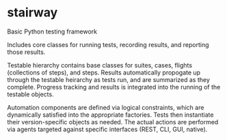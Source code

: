 # stairway
Basic Python testing framework

Includes core classes for running tests, recording results, and reporting those results. 

Testable hierarchy contains base classes for suites, cases, flights (collections of steps), and steps.  Results automatically propogate up through the testable heirarchy as tests run, and are summarized as they complete. Progress tracking and results is integrated into the running of the testable objects.

Automation components are defined via logical constraints, which are dynamically satisfied into the appropriate factories. Tests then instantiate their version-specific objects as needed. The actual actions are performed via agents targeted against specific interfaces (REST, CLI, GUI, native).

